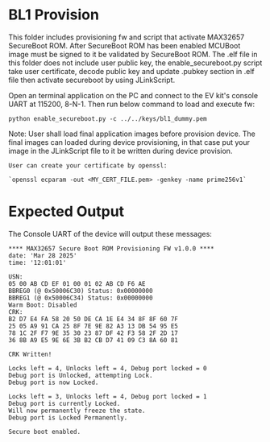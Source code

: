 BL1 Provision
=============
This folder includes provisioning fw and script that activate MAX32657 SecureBoot ROM.
After SecureBoot ROM has been enabled MCUBoot image must be signed to it be validated by SecureBoot ROM.
The .elf file in this folder does not include user public key, the enable_secureboot.py script
take user certificate, decode public key and update .pubkey section in .elf file
then activate secureboot by using JLinkScript.

Open an terminal application on the PC and connect to the EV kit's console UART at 115200, 8-N-1.
Then run below command to load and execute fw:

`python enable_secureboot.py -c ../../keys/bl1_dummy.pem`


Note:
    User shall load final application images before provision device.
    The final images can loaded during device provisioning, in that case
    put your image in the JLinkScript file to it be written during device provision.

    User can create your certificate by openssl:

    `openssl ecparam -out <MY_CERT_FILE.pem> -genkey -name prime256v1`


Expected Output
===============

The Console UART of the device will output these messages:

```
**** MAX32657 Secure Boot ROM Provisioning FW v1.0.0 ****
date: 'Mar 28 2025'
time: '12:01:01'

USN:
05 00 AB CD EF 01 00 01 02 AB CD F6 AE
BBREG0 (@ 0x50006C30) Status: 0x00000000
BBREG1 (@ 0x50006C34) Status: 0x00000000
Warm Boot: Disabled
CRK:
B2 D7 E4 FA 58 20 50 DE CA 1E E4 34 8F 8F 60 7F
25 05 A9 91 CA 25 8F 7E 9E 82 A3 13 DB 54 95 E5
78 1C 2F F7 9E 35 30 23 87 DF 42 F3 58 2F 2D 17
36 8B A9 E5 9E 6E 3B B2 CB D7 41 09 C3 8A 60 81

CRK Written!

Locks left = 4, Unlocks left = 4, Debug port locked = 0
Debug port is Unlocked, attempting Lock.
Debug port is now Locked.

Locks left = 3, Unlocks left = 4, Debug port locked = 1
Debug port is currently Locked.
Will now permanently freeze the state.
Debug port is Locked Permanently.

Secure boot enabled.
```
